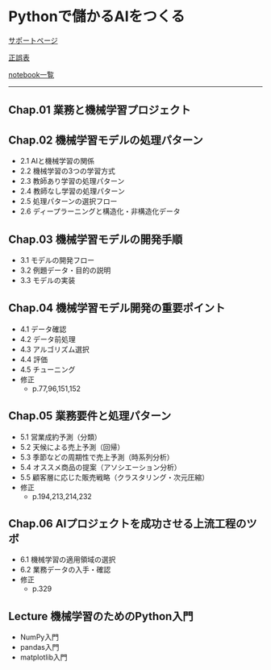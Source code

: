 # Pythonで儲かるAIをつくる

[サポートページ](https://github.com/makaishi2/profitable_ai_book_info)

[正誤表](https://github.com/makaishi2/profitable_ai_book_info/blob/master/refs/errors.md)

[notebook一覧](https://github.com/makaishi2/profitable_ai_book_info/blob/master/refs/notebooks.md)

---

## Chap.01 業務と機械学習プロジェクト

## Chap.02 機械学習モデルの処理パターン

- 2.1 AIと機械学習の関係
- 2.2 機械学習の3つの学習方式
- 2.3 教師あり学習の処理パターン
- 2.4 教師なし学習の処理パターン
- 2.5 処理パターンの選択フロー
- 2.6 ディープラーニングと構造化・非構造化データ

## Chap.03 機械学習モデルの開発手順

- 3.1 モデルの開発フロー
- 3.2 例題データ・目的の説明
- 3.3 モデルの実装

## Chap.04 機械学習モデル開発の重要ポイント

- 4.1 データ確認
- 4.2 データ前処理
- 4.3 アルゴリズム選択
- 4.4 評価
- 4.5 チューニング
- 修正
  - p.77,96,151,152

## Chap.05 業務要件と処理パターン

- 5.1 営業成約予測（分類）
- 5.2 天候による売上予測（回帰）
- 5.3 季節などの周期性で売上予測（時系列分析）
- 5.4 オススメ商品の提案（アソシエーション分析）
- 5.5 顧客層に応じた販売戦略（クラスタリング・次元圧縮）
- 修正
  - p.194,213,214,232

## Chap.06 AIプロジェクトを成功させる上流工程のツボ

- 6.1 機械学習の適用領域の選択
- 6.2 業務データの入手・確認
- 修正
  - p.329

## Lecture 機械学習のためのPython入門

- NumPy入門
- pandas入門
- matplotlib入門

